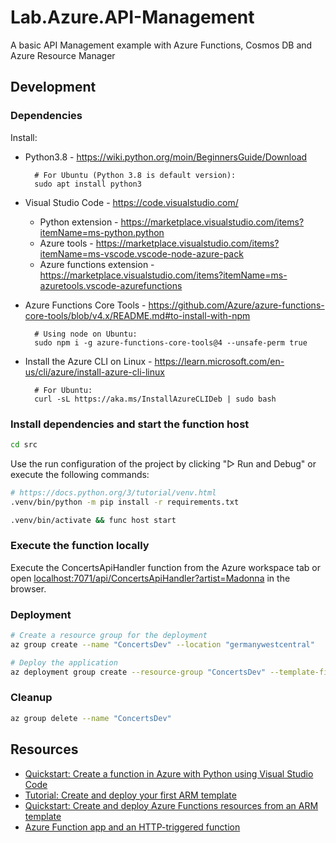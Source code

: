 # Lab.Azure.API-Management

A basic API Management example with Azure Functions, Cosmos DB and Azure Resource Manager


## Development

### Dependencies

Install:

* Python3.8 - https://wiki.python.org/moin/BeginnersGuide/Download

        # For Ubuntu (Python 3.8 is default version):
        sudo apt install python3

* Visual Studio Code - https://code.visualstudio.com/
  * Python extension - https://marketplace.visualstudio.com/items?itemName=ms-python.python
  * Azure tools - https://marketplace.visualstudio.com/items?itemName=ms-vscode.vscode-node-azure-pack
  * Azure functions extension - https://marketplace.visualstudio.com/items?itemName=ms-azuretools.vscode-azurefunctions
* Azure Functions Core Tools - https://github.com/Azure/azure-functions-core-tools/blob/v4.x/README.md#to-install-with-npm

        # Using node on Ubuntu:
        sudo npm i -g azure-functions-core-tools@4 --unsafe-perm true

* Install the Azure CLI on Linux - https://learn.microsoft.com/en-us/cli/azure/install-azure-cli-linux

        # For Ubuntu:
        curl -sL https://aka.ms/InstallAzureCLIDeb | sudo bash

### Install dependencies and start the function host

```sh
cd src
```

Use the run configuration of the project by clicking "▷ Run and Debug" or execute the following commands:

```sh
# https://docs.python.org/3/tutorial/venv.html
.venv/bin/python -m pip install -r requirements.txt
```

```sh
.venv/bin/activate && func host start
```

### Execute the function locally

Execute the ConcertsApiHandler function from the Azure workspace tab or open [localhost:7071/api/ConcertsApiHandler?artist=Madonna](http://localhost:7071/api/ConcertsApiHandler?artist=Madonna) in the browser.


### Deployment

```sh
# Create a resource group for the deployment
az group create --name "ConcertsDev" --location "germanywestcentral"

# Deploy the application
az deployment group create --resource-group "ConcertsDev" --template-file "azuredeploy.jsonc"
```

### Cleanup

```sh
az group delete --name "ConcertsDev"
```


## Resources

* [Quickstart: Create a function in Azure with Python using Visual Studio Code](https://learn.microsoft.com/en-us/azure/azure-functions/create-first-function-vs-code-python?pivots=python-mode-configuration)
* [Tutorial: Create and deploy your first ARM template](https://learn.microsoft.com/en-us/azure/azure-resource-manager/templates/template-tutorial-create-first-template?tabs=azure-powershell)
* [Quickstart: Create and deploy Azure Functions resources from an ARM template](https://learn.microsoft.com/en-us/azure/azure-functions/functions-create-first-function-resource-manager?tabs=azure-cli)
* [Azure Function app and an HTTP-triggered function](https://github.com/Azure/azure-quickstart-templates/tree/master/quickstarts/microsoft.web/function-http-trigger)
